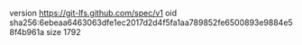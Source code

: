 version https://git-lfs.github.com/spec/v1
oid sha256:6ebeaa6463063dfe1ec2017d2d4f5fa1aa789852fe6500893e9884e58f4b961a
size 1792
